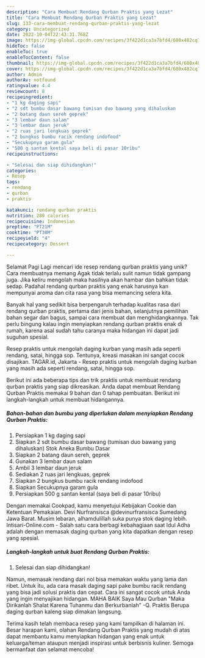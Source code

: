 ```yaml
---
description: "Cara Membuat Rendang Qurban Praktis yang Lezat"
title: "Cara Membuat Rendang Qurban Praktis yang Lezat"
slug: 133-cara-membuat-rendang-qurban-praktis-yang-lezat
category: Uncategorized
date: 2022-10-04T22:43:31.768Z
image: https://img-global.cpcdn.com/recipes/3f422d1ca3a7bfd4/680x482cq70/rendang-qurban-praktis-foto-resep-utama.jpg
hideToc: false
enableToc: true
enableTocContent: false
thumbnail: https://img-global.cpcdn.com/recipes/3f422d1ca3a7bfd4/680x482cq70/rendang-qurban-praktis-foto-resep-utama.jpg
cover: https://img-global.cpcdn.com/recipes/3f422d1ca3a7bfd4/680x482cq70/rendang-qurban-praktis-foto-resep-utama.jpg
author: Admin
authorAv: notfound
ratingvalue: 4.4
reviewcount: 8
recipeingredient:
- "1 kg daging sapi"
- "2 sdt bumbu dasar bawang tumisan duo bawang yang dihaluskan                      Stok Aneka Bumbu Dasar"
- "2 batang daun sereh geprek"
- "3 lembar daun salam"
- "3 lembar daun jeruk"
- "2 ruas jari lengkuas geprek"
- "2 bungkus bumbu racik rendang indofood"
- "Secukupnya garam gula"
- "500 g santan kental saya beli di pasar 10ribu"
recipeinstructions:

- "Selesai dan siap dihidangkan!"
categories:
- Resep
tags:
- rendang
- qurban
- praktis

katakunci: rendang qurban praktis 
nutrition: 289 calories
recipecuisine: Indonesian
preptime: "PT21M"
cooktime: "PT30M"
recipeyield: "4"
recipecategory: Dessert

---
```



Selamat Pagi Lagi mencari ide resep rendang qurban praktis yang unik? Cara membuatnya memang Agak tidak terlalu sulit namun tidak gampang juga. Jika keliru mengolah maka hasilnya akan hambar dan bahkan tidak sedap. Padahal rendang qurban praktis yang enak harusnya kan mempunyai aroma dan cita rasa yang bisa memancing selera kita.


Banyak hal yang sedikit bisa berpengaruh terhadap kualitas rasa dari rendang qurban praktis, pertama dari jenis bahan, selanjutnya pemilihan bahan segar dan bagus, sampai cara membuat dan menghidangkannya. Tak perlu bingung kalau ingin menyiapkan rendang qurban praktis enak di rumah, karena asal sudah tahu caranya maka hidangan ini dapat jadi suguhan spesial.

Resep praktis untuk mengolah daging kurban yang masih ada seperti rendang, satai, hingga sop. Tentunya, kreasi masakan ini sangat cocok disajikan. TAGAR.id, Jakarta - Resep praktis untuk mengolah daging kurban yang masih ada seperti rendang, satai, hingga sop.


Berikut ini ada beberapa tips dan trik praktis untuk membuat rendang qurban praktis yang siap dikreasikan. Anda dapat membuat Rendang Qurban Praktis memakai 9 bahan dan 0 tahap pembuatan. Berikut ini langkah-langkah untuk membuat hidangannya.

<!--inarticleads1-->

##### Bahan-bahan dan bumbu yang diperlukan dalam menyiapkan Rendang Qurban Praktis:

1. Persiapkan 1 kg daging sapi
1. Siapkan 2 sdt bumbu dasar bawang (tumisan duo bawang yang dihaluskan)                      Stok Aneka Bumbu Dasar
1. Siapkan 2 batang daun sereh, geprek
1. Gunakan 3 lembar daun salam
1. Ambil 3 lembar daun jeruk
1. Sediakan 2 ruas jari lengkuas, geprek
1. Siapkan 2 bungkus bumbu racik rendang indofood
1. Siapkan Secukupnya garam gula
1. Persiapkan 500 g santan kental (saya beli di pasar 10ribu)


Dengan memakai Cookpad, kamu menyetujui Kebijakan Cookie dan Ketentuan Pemakaian. Devi Nurfransisca @devinurfransisca Sumedang Jawa Barat. Musim lebaran, alhamdulillah suka punya stok daging lebih. Intisari-Online.com - Salah satu cara berbagi kebahagiaan saat Idul Adha adalah dengan memasak daging qurban yang kita dapatkan dengan resep yang spesial. 

<!--inarticleads2-->

##### Langkah-langkah untuk buat Rendang Qurban Praktis:


1. Selesai dan siap dihidangkan!

Namun, memasak rendang dari nol bisa memakan waktu yang lama dan ribet. Untuk itu, ada cara masak daging sapi pake bumbu racik rendang yang bisa jadi solusi praktis dan cepat. Cara ini sangat cocok untuk Anda yang ingin menyajikan hidangan. MAHA BAIK Saya Mau Qurban &#34;Maka Dirikanlah Shalat Karena Tuhanmu dan Berkurbanlah&#34; -Q. Praktis Berupa daging qurban kaleng siap dimakan langsung. 

Terima kasih telah membaca resep yang kami tampilkan di halaman ini. Besar harapan kami, olahan Rendang Qurban Praktis yang mudah di atas dapat membantu kamu menyiapkan hidangan yang enak untuk keluarga/teman ataupun menjadi inspirasi untuk berbisnis kuliner. Semoga bermanfaat dan selamat mencoba!

